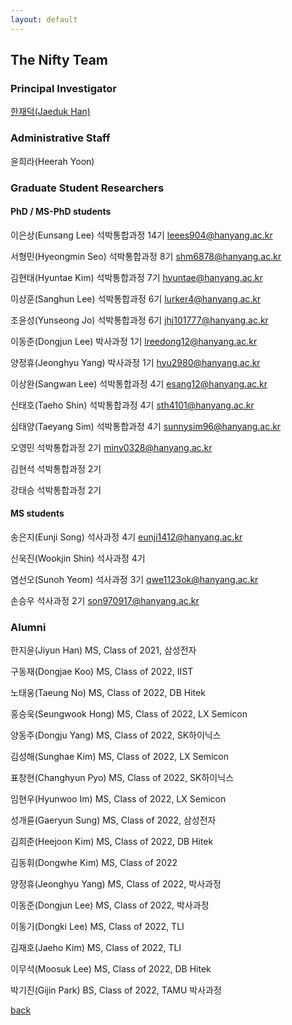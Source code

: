 ```yaml
---
layout: default
---
```


## The Nifty Team

### Principal Investigator
[한재덕(Jaeduk Han)](./people/1_jaedukhan.html)


### Administrative Staff

윤희라(Heerah Yoon)


### Graduate Student Researchers

#### PhD / MS-PhD students

이은상(Eunsang Lee) 석박통합과정 14기 leees904@hanyang.ac.kr

서형민(Hyeongmin Seo) 석박통합과정 8기 shm6878@hanyang.ac.kr

김현태(Hyuntae Kim) 석박통합과정 7기 hyuntae@hanyang.ac.kr

이상훈(Sanghun Lee) 석박통합과정 6기 lurker4@hanyang.ac.kr

조윤성(Yunseong Jo) 석박통합과정 6기 jhj101777@hanyang.ac.kr

이동준(Dongjun Lee) 박사과정 1기 lreedong12@hanyang.ac.kr

양정휴(Jeonghyu Yang) 박사과정 1기 hyu2980@hanyang.ac.kr

이상완(Sangwan Lee) 석박통합과정 4기 esang12@hanyang.ac.kr

신태호(Taeho Shin) 석박통합과정 4기 sth4101@hanyang.ac.kr

심태양(Taeyang Sim) 석박통합과정 4기 sunnysim96@hanyang.ac.kr

오영민 석박통합과정 2기 miny0328@hanyang.ac.kr

김현석 석박통합과정 2기

강태승 석박통합과정 2기



#### MS students

송은지(Eunji Song) 석사과정 4기 eunji1412@hanyang.ac.kr

신욱진(Wookjin Shin) 석사과정 4기

염선오(Sunoh Yeom) 석사과정 3기 qwe1123ok@hanyang.ac.kr

손승우 석사과정 2기 son970917@hanyang.ac.kr


### Alumni

한지윤(Jiyun Han) MS, Class of 2021, 삼성전자

구동재(Dongjae Koo) MS, Class of 2022, IIST

노태웅(Taeung No) MS, Class of 2022, DB Hitek

홍승욱(Seungwook Hong) MS, Class of 2022, LX Semicon

양동주(Dongju Yang) MS, Class of 2022, SK하이닉스

김성해(Sunghae Kim) MS, Class of 2022, LX Semicon

표창현(Changhyun Pyo) MS, Class of 2022, SK하이닉스

임현우(Hyunwoo Im) MS, Class of 2022, LX Semicon

성개륜(Gaeryun Sung) MS, Class of 2022, 삼성전자

김희준(Heejoon Kim) MS, Class of 2022, DB Hitek

김동휘(Dongwhe Kim) MS, Class of 2022

양정휴(Jeonghyu Yang) MS, Class of 2022, 박사과정

이동준(Dongjun Lee) MS, Class of 2022, 박사과정

이동기(Dongki Lee) MS, Class of 2022, TLI

김재호(Jaeho Kim) MS, Class of 2022, TLI

이무석(Moosuk Lee) MS, Class of 2022, DB Hitek

박기진(Gijin Park) BS, Class of 2022, TAMU 박사과정


[back](./)

